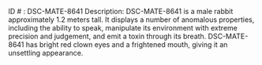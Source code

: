 ID # : DSC-MATE-8641
Description: DSC-MATE-8641 is a male rabbit approximately 1.2 meters tall. It displays a number of anomalous properties, including the ability to speak, manipulate its environment with extreme precision and judgement, and emit a toxin through its breath. DSC-MATE-8641 has bright red clown eyes and a frightened mouth, giving it an unsettling appearance.